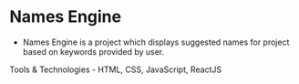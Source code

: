 # Names Engine
* Names Engine is a project which displays suggested names for project based on keywords provided by user.

Tools & Technologies - HTML, CSS, JavaScript, ReactJS